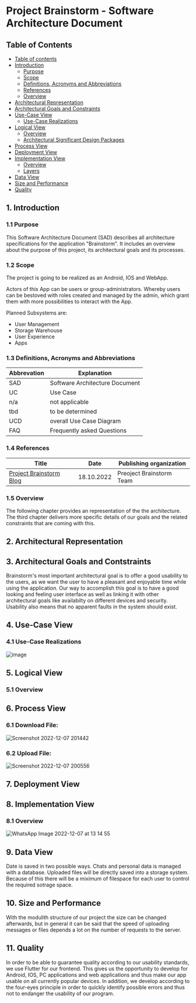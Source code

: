 # Project Brainstorm - Software Architecture Document

## Table of Contents
- [Table of contents](#table-of-contents)
- [Introduction](#1-introduction)
    - [Purpose](#11-purpose)
    - [Scope](#12-scope)
    - [Definitions, Acronyms and Abbreviations](#13-definitions-acronyms-and-abbreviations)
    - [References](#14-references)
    - [Overview](#15-overview)
- [Architectural Representation](#2-architectural-representation)
- [Architectural Goals and Constraints](#3-architectural-goals-and-contstraints)
- [Use-Case View](#4-use-case-view)
    - [Use-Case Realizations](#41-use-case-realizations)
- [Logical View](#5-logical-view)
    - [Overview](#51-overview)
    - [Architectural Significant Design Packages](#52-architectural-significant-design-packages)
- [Process View](#6-process-view)
- [Deployment View](#7-deployment-view)
- [Implementation View](#8-implementation-view)
    - [Overview](#81-overview)
    - [Layers](#82-layers)
- [Data View](#9-data-view-optional)
- [Size and Performance](#10-size-and-performance)
- [Quality](#11-quality)

## 1. Introduction

### 1.1 Purpose
This Software Architecture Document (SAD) describes all architecture specifications for the application "Brainstorm". It includes an overview about the purpose of this project, its architectural goals and its processes.

### 1.2 Scope
The project is going to be realized as an Android, IOS and WebApp.

Actors of this App can be users or group-administrators. Whereby users can be bestoved with roles created and managed by the admin, which grant them with more possibilities to interact with the App.

Planned Subsystems are:
- User Management
- Storage Warehouse
- User Experience
- Apps

### 1.3 Definitions, Acronyms and Abbreviations
| Abbrevation | Explanation                            |
| ----------- | -------------------------------------- |
| SAD         | Software Architecture Document    |
| UC          | Use Case                               |
| n/a         | not applicable                         |
| tbd         | to be determined                       |
| UCD         | overall Use Case Diagram               |
| FAQ         | Frequently asked Questions             |

### 1.4 References
| Title                                                                                             | Date       | Publishing organization   |
| -------------------------------------------------------------------                               |:----------:| ------------------------- |
| [Project Brainstorm Blog](https://github.com/TimSchoendorf/Brainstorm/discussions/categories/blog)| 18.10.2022 | Preoject Brainstorm Team  |

### 1.5 Overview
The following chapter provides an representation of the the architecture. The third chapter delivers more specific details of our goals and the related constraints that are coming with this. 

## 2. Architectural Representation

## 3. Architectural Goals and Contstraints
Brainstorm's most important architectural goal is to offer a good usability to the users, as we want the user to have a pleasant and enjoyable time while using the application.
Our way to accomplish this goal is to have a good looking and feeling user interface as well as linking it with other architectural goals like availabilty on different devices and security.
Usability also means that no apparent faults in the system should exist.

## 4. Use-Case View
### 4.1 Use-Case Realizations
![image](https://user-images.githubusercontent.com/86354671/210170427-85907fcb-6bf7-422d-bbe6-e5ffd1a2ae25.png)

## 5. Logical View
### 5.1 Overview


## 6. Process View
### 6.1 Download File:
![Screenshot 2022-12-07 201442](https://user-images.githubusercontent.com/115456327/206276646-4067a6ba-9f15-40d5-833c-39b66dec35a1.jpg)

### 6.2 Upload File:
![Screenshot 2022-12-07 200556](https://user-images.githubusercontent.com/115456327/206276638-d879e239-c835-40df-9a13-3d5a56fcc69d.jpg)

## 7. Deployment View


## 8. Implementation View
### 8.1 Overview
![WhatsApp Image 2022-12-07 at 13 14 55](https://user-images.githubusercontent.com/86354671/206203939-6512dc5a-008c-465c-9a73-ad061130e62f.jpeg)

## 9. Data View
Date is saved in two possible ways. Chats and personal data is managed with a database. Uploaded files will be directly saved into a storage system. Because of this there will be a miximum of filespace for each user to control the required sotrage space.    

## 10. Size and Performance
With the modulith structure of our project the size can be changed afterwards, but in general it can be said that the speed of uploading messages or files depends a lot on the number of requests to the server.

## 11. Quality
In order to be able to guarantee quality according to our usability standards, we use Flutter for our frontend. This gives us the opportunity to develop for Android, IOS, PC applications and web applications and thus make our app usable on all currently popular devices.
In addition, we develop according to the four-eyes principle in order to quickly identify possible errors and thus not to endanger the usability of our program.
